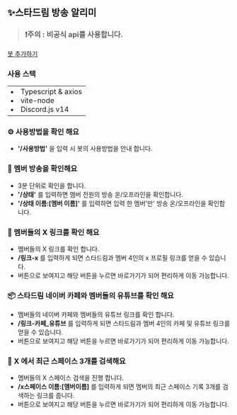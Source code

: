 ## ✨스타드림 방송 알리미

> ### ❗주의 : **비공식 api를 사용합니다.**

[봇 추가하기](https://discord.com/oauth2/authorize?client_id=1422069057087078482&permissions=2814751914747952&integration_type=0&scope=bot)

### 사용 스택

<table>
<td>
<li>
Typescript & axios
</li>
<li>
vite-node
</li>
<li>
Discord.js v14
</li>
</td>
</table>

### ⚙️ 사용방법을 확인 해요

- **'/사용방법'** 을 입력 시 봇의 사용방법을 안내 합니다.

### 💫 멤버 방송을 확인해요

- 3분 단위로 확인을 합니다.
- **'/상태'** 를 입력하면 멤버 전원의 방송 온/오프라인을 확인합니다.
- **'/상태 이름:[멤버 이름]'** 를 입력하면 입력 한 멤버'만' 방송 온/오프라인을 확인합니다.

### 📨 멤버들의 X 링크를 확인 해요

- 멤버들의 X 링크를 확인 합니다.
- **/링크-x** 를 입력하게 되면 스타드림과 멤버 4인의 x 프로필 링크를 얻을 수 있습니다.
- 버튼으로 보여지고 해당 버튼을 누르면 바로가기가 되어 편리하게 이동 가능합니다.

### 📦 스타드림 네이버 카페와 멤버들의 유튜브를 확인 해요

- 멤버들의 네이버 카페와 멤버들의 유튜브 링크를 확인 합니다.
- **/링크-카페\_유튜브** 를 입력하게 되면 스타드림과 멤버 4인의 카페 및 유튜브 링크를 얻을 수 있습니다.
- 버튼으로 보여지고 해당 버튼을 누르면 바로가기가 되어 편리하게 이동 가능합니다.

### 🎤 X 에서 최근 스페이스 3개를 검색해요

- 멤버들의 X 스페이스 검색을 진행 합니다.
- **/x스페이스 이름:[멤버이름]** 를 입력하게 되면 멤버의 최근 스페이스 기록 3개를 검색하는 링크를 줍니다.
- 버튼으로 보여지고 해당 버튼을 누르면 바로가기가 되어 편리하게 이동 가능합니다.
